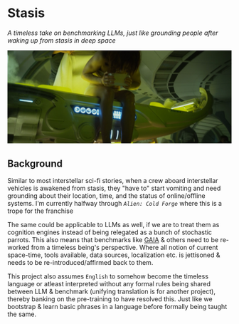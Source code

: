 # Stasis

_A timeless take on benchmarking LLMs, just like grounding people after waking up from stasis in deep space_

![](prometheus-crew-awakened.png)

## Background

Similar to most interstellar sci-fi stories, when a crew aboard interstellar vehicles is awakened from stasis, they "have to" start vomiting and need grounding about their location, time, and the status of online/offline systems. I'm currently halfway through _```Alien: Cold Forge```_ where this is a trope for the franchise

The same could be applicable to LLMs as well, if we are to treat them as cognition engines instead of being relegated as a bunch of stochastic parrots. This also means that benchmarks like [GAIA](https://huggingface.co/papers/2311.12983) & others need to be re-worked from a timeless being's perspective. Where all notion of current space-time, tools available, data sources, localization etc. is jettisoned & needs to be re-introduced/affirmed back to them. 

This project also assumes ```English``` to somehow become the timeless language or atleast interpreted without any formal rules being shared between LLM & benchmark (unifying translation is for another project), thereby banking on the pre-training to have resolved this. Just like we bootstrap & learn basic phrases in a language before formally being taught the same.
